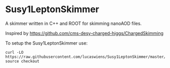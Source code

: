 # Susy1LeptonSkimmer
A skimmer written in C++ and ROOT for skimming nanoAOD files.

Inspired by https://github.com/cms-desy-charged-higgs/ChargedSkimming

To setup the Susy1LeptonSkimmer use:
```
curl -LO https://raw.githubusercontent.com/lucaswiens/Susy1LeptonSkimmer/master/scripts/checkout
source checkout
```
